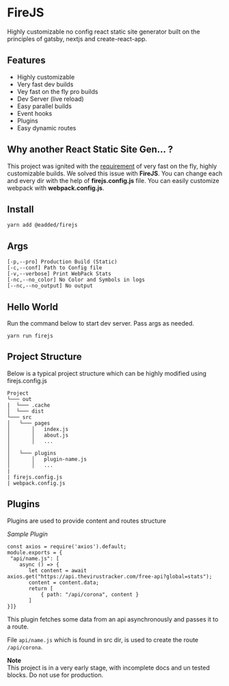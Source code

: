 
# FireJS  
Highly customizable no config react static site generator built on the principles of gatsby, nextjs and create-react-app.  
  
## Features  
  
 - Highly customizable  
 - Very fast dev builds  
 - Vey fast on the fly pro builds  
 - Dev Server (live reload)  
 - Easy parallel builds  
 - Event hooks  
 - Plugins  
 - Easy dynamic routes  
  
## Why another React Static Site Gen... ?  
This project was ignited with the [requirement](https://dev.to/aniketfuryrocks/dynamically-building-static-react-pages-upon-request-4pg3) of very fast on the fly, highly customizable builds. We solved this issue with **FireJS**. You can change each and every dir with the help of **firejs.config.js** file. You can easily customize webpack with **webpack.config.js**.

## Install
~~~
yarn add @eadded/firejs
~~~  
##  Args
~~~  
[-p,--pro] Production Build (Static)
[-c,--conf] Path to Config file  
[-v,--verbose] Print WebPack Stats
[-nc,--no_color] No Color and Symbols in logs
[--nc,--no_output] No output
~~~
## Hello World
Run the command below to start dev server. Pass args as needed.
~~~
yarn run firejs
~~~
## Project Structure  
Below is a typical project structure which can be highly modified using firejs.config.js  
```  
Project  
└─── out  
|  └─── .cache  
│  └─── dist  
└─── src  
│   └─── pages  
│       │   index.js  
│       │   about.js  
│       │   ...  
│  
│   └─── plugins  
│       │   plugin-name.js  
│       │   ...  
|  
| firejs.config.js  
| webpack.config.js  
```  
## Plugins  
Plugins are used to provide content and routes structure  
  
*Sample Plugin*  
~~~  
const axios = require('axios').default;    
module.exports = {    
 "api/name.js": [   
    async () => {   
       let content = await axios.get("https://api.thevirustracker.com/free-api?global=stats");  
       content = content.data;  
       return [  
           { path: "/api/corona", content }  
       ]  
}]}  
~~~  
This plugin fetches some data from an api asynchronously and passes it to a route.  
  
File `api/name.js` which is found in src dir, is used to create the route `/api/corona`.  
  
**Note**  
This project is in a very early stage, with incomplete docs and un tested blocks. Do not use for production.